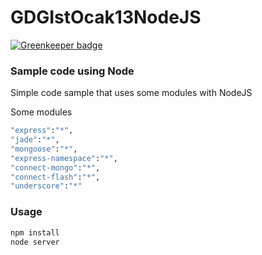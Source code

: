 GDGIstOcak13NodeJS
==================

[![Greenkeeper badge](https://badges.greenkeeper.io/salimkayabasi/GDGIstOcak13NodeJS.svg)](https://greenkeeper.io/)

### Sample code using Node
Simple code sample that uses some modules with NodeJS

Some modules
```bash
"express":"*",
"jade":"*",
"mongoose":"*",
"express-namespace":"*",
"connect-mongo":"*",
"connect-flash":"*",
"underscore":"*"
```

### Usage

```bash
npm install
node server
```
